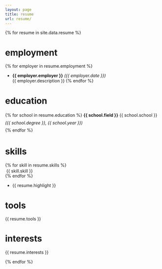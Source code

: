 ```yaml
---
layout: page
title: resume
url: resume/
---
```


<style>
h3 {
font-style: italic;
&:after {
content: '';
margin-top: 1.2em;
margin-bottom: 1.2em;
opacity: .75;
width: 2em;
height: 1px;
display: block;
        }
}
.caption {
text-align: center;
vertical-align: middle;
.right {
margin-left: 280px;
padding-top: 2.75em;
margin-top: -10px;
overflow: hidden;
}
.h3 {
h3 {
margin: 0;
margin-top: calc(3em - 1vw)
}
}

.icon_row{
height: 150px;
width: 100%;
box-sizing: border-box;
padding: 5px;
display: inline;
& .icon_container {
display: inline-block !important;
text-align: center;
vertical-align: top;
width: 19%;
padding-bottom: 1em;
& p {
display: block;
        }
    }
}
img .i {
max-height: 66px;
display: inline-block;
    }
}
</style>

{% for resume in site.data.resume %}

<!-- span class="resume-info">
	<img>   
	<span>
		[{{ resume.email }}](mailto:{{ site.email }})  
		[github.com/{{ resume.github }}](https://github.com/{{ resume.github }}) 
	</span> 
</span> -->

# employment

{% for employer in resume.employment %}
- **{{ employer.employer }}** <!-- {{ employer.title }} --> *({{ employer.date }})*  
{{ employer.description }}
{% endfor %}

# education

<p style="line-height: 1.75;">
{% for school in resume.education %}
	<strong>{{ school.field }}</strong> {{ school.school }} <em>({{ school.degree }}, {{ school.year }})</em><br>
{% endfor %}
</p>

# skills

<div class="icon_row">
{% for skill in resume.skills %}
	<div class="/*icon_container*/">
		<img class="i" src="{{ site.baseurl }}{{ skill.icon }}" alt="" title="" />  
		<span class="caption date">{{ skill.skill }}</span>
	</div>
{% endfor %}
</div> 

- {{ resume.highlight }}

# tools

{{ resume.tools }}

# interests

{{ resume.interests }}

{% endfor %}